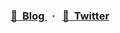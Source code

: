 <div align="center">

</div>


<h3 align="center">
  <a href="https://zura.wiki">
    📖&nbsp;&nbsp;Blog
  </a>&nbsp;&nbsp;·&nbsp;&nbsp;
  <a href="https://twitter.com/zurawiki">
    💬&nbsp;&nbsp;Twitter
  </a>
</h3>
